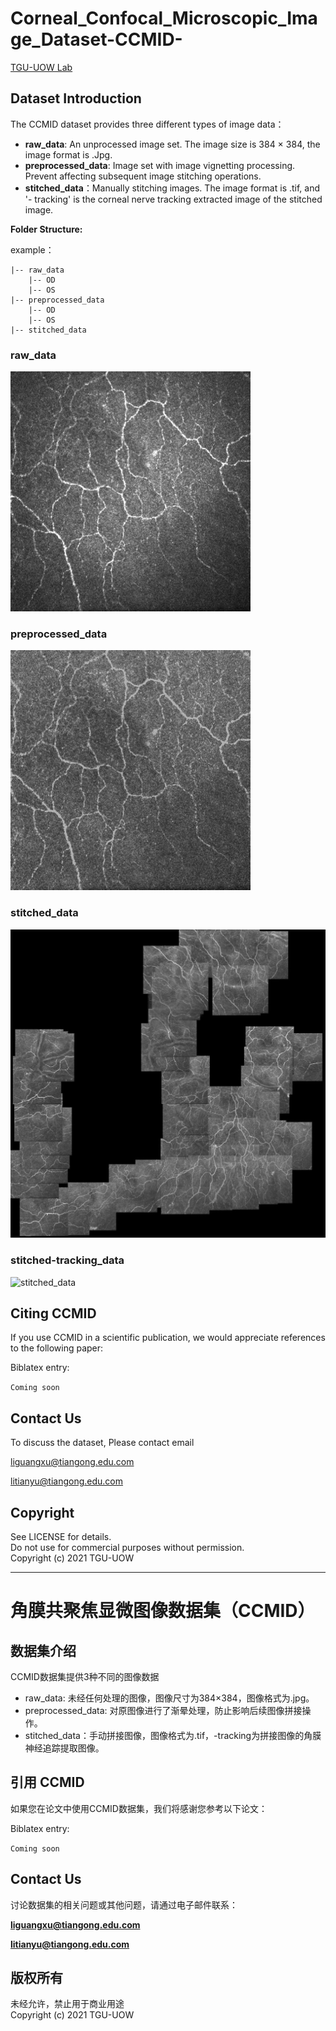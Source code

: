 # Corneal\_Confocal\_Microscopic\_Image\_Dataset-CCMID-

[TGU-UOW Lab](http://www.tgu-uow.com/)

## Dataset Introduction
The CCMID dataset provides three different types of image data：

* **raw_data**: An unprocessed image set. The image size is 384 × 384, the image format is .Jpg.
* **preprocessed_data**: Image set with image vignetting processing. Prevent affecting subsequent image stitching operations.
* **stitched_data**：Manually stitching images. The image format is .tif, and '- tracking' is the corneal nerve tracking extracted image of the stitched image.

**Folder Structure:**

example：

    |-- raw_data
        |-- OD
        |-- OS
    |-- preprocessed_data
		|-- OD
        |-- OS
    |-- stitched_data



### raw_data<br>
![raw_data](example/raw_data/OD/shOD9.jpg)
### preprocessed_data<br>
![preprocessed_data](example/preprocessed_data/OD/shOD9.jpg)
### stitched_data<br>
![stitched_data](example/stitched_data/shOD.jpg)
### stitched-tracking_data<br>
![stitched_data](example/stitched_data/shOD-tracking.jpg)

## Citing CCMID
If you use CCMID in a scientific publication, we would appreciate references to the following paper:

Biblatex entry:

``
Coming soon
``

## Contact Us
To discuss the dataset, Please contact email

liguangxu@tiangong.edu.com

litianyu@tiangong.edu.com

## Copyright
See LICENSE for details. <br>
Do not use for commercial purposes without permission. <br>
Copyright (c) 2021 TGU-UOW

---
# 角膜共聚焦显微图像数据集（CCMID）

## 数据集介绍
CCMID数据集提供3种不同的图像数据

* raw_data: 未经任何处理的图像，图像尺寸为384×384，图像格式为.jpg。
* preprocessed_data: 对原图像进行了渐晕处理，防止影响后续图像拼接操作。
* stitched_data：手动拼接图像，图像格式为.tif，-tracking为拼接图像的角膜神经追踪提取图像。

## 引用 CCMID
如果您在论文中使用CCMID数据集，我们将感谢您参考以下论文：

Biblatex entry:

``
Coming soon
``

## Contact Us
讨论数据集的相关问题或其他问题，请通过电子邮件联系：

**liguangxu@tiangong.edu.com**

**litianyu@tiangong.edu.com**

## 版权所有
未经允许，禁止用于商业用途 <br>
Copyright (c) 2021 TGU-UOW